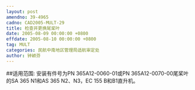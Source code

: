 ```yaml
---
layout: post
amendno: 39-4965
cadno: CAD2005-MULT-29
title: 检查并更换尾桨叶
date: 2005-08-09 00:00:00 +0800
effdate: 2005-08-10 00:00:00 +0800
tag: MULT
categories: 民航中南地区管理局适航审定处
author: 钟颖芬
---
```


##适用范围:
安装有件号为PN 365A12-0060-01或PN 365A12-0070-00尾桨叶的SA 365 N1和AS 365 N2、N3，EC 155 B和B1直升机。

